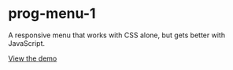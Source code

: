 # prog-menu-1
A responsive menu that works with CSS alone, but gets better with JavaScript.

[View the demo](http://andrearoenning.com/sandbox/progressive-menu/)
